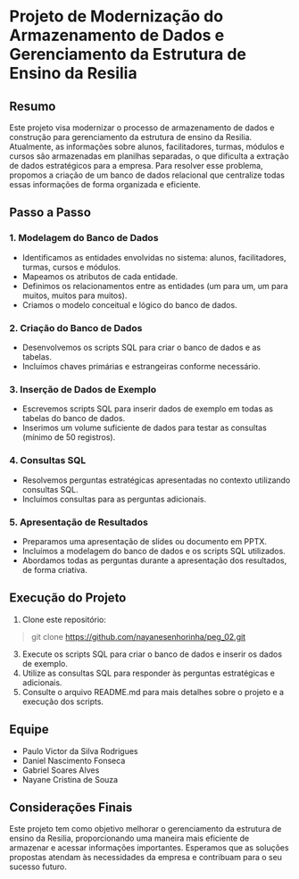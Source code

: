 # Projeto de Modernização do Armazenamento de Dados e Gerenciamento da Estrutura de Ensino da Resilia

## Resumo
Este projeto visa modernizar o processo de armazenamento de dados e construção para gerenciamento da estrutura de ensino da Resilia. Atualmente, as informações sobre alunos, facilitadores, turmas, módulos e cursos são armazenadas em planilhas separadas, o que dificulta a extração de dados estratégicos para a empresa. Para resolver esse problema, propomos a criação de um banco de dados relacional que centralize todas essas informações de forma organizada e eficiente.

## Passo a Passo

### 1. Modelagem do Banco de Dados
- Identificamos as entidades envolvidas no sistema: alunos, facilitadores, turmas, cursos e módulos.
- Mapeamos os atributos de cada entidade.
- Definimos os relacionamentos entre as entidades (um para um, um para muitos, muitos para muitos).
- Criamos o modelo conceitual e lógico do banco de dados.

### 2. Criação do Banco de Dados
- Desenvolvemos os scripts SQL para criar o banco de dados e as tabelas.
- Incluímos chaves primárias e estrangeiras conforme necessário.

### 3. Inserção de Dados de Exemplo
- Escrevemos scripts SQL para inserir dados de exemplo em todas as tabelas do banco de dados.
- Inserimos um volume suficiente de dados para testar as consultas (mínimo de 50 registros).

### 4. Consultas SQL
- Resolvemos perguntas estratégicas apresentadas no contexto utilizando consultas SQL.
- Incluímos consultas para as perguntas adicionais.

### 5. Apresentação de Resultados
- Preparamos uma apresentação de slides ou documento em PPTX.
- Incluímos a modelagem do banco de dados e os scripts SQL utilizados.
- Abordamos todas as perguntas durante a apresentação dos resultados, de forma criativa.

## Execução do Projeto
1. Clone este repositório: 
>git clone https://github.com/nayanesenhorinha/peg_02.git
3. Execute os scripts SQL para criar o banco de dados e inserir os dados de exemplo.
4. Utilize as consultas SQL para responder às perguntas estratégicas e adicionais.
5. Consulte o arquivo README.md para mais detalhes sobre o projeto e a execução dos scripts.

## Equipe
- Paulo Victor da Silva Rodrigues
- Daniel Nascimento Fonseca
- Gabriel Soares Alves
- Nayane Cristina de Souza

## Considerações Finais
Este projeto tem como objetivo melhorar o gerenciamento da estrutura de ensino da Resilia, proporcionando uma maneira mais eficiente de armazenar e acessar informações importantes. Esperamos que as soluções propostas atendam às necessidades da empresa e contribuam para o seu sucesso futuro.
